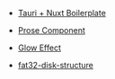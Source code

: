 - [Tauri + Nuxt Boilerplate](https://github.com/NicolaSpadari/nuxtor)
- [Prose Component](https://github.com/tesla3327/master-prose-components/tree/main/components/content)
- [Glow Effect](https://nuxt-glow.pages.dev/)

- [fat32-disk-structure](https://www.easeus.com/resource/fat32-disk-structure.html)